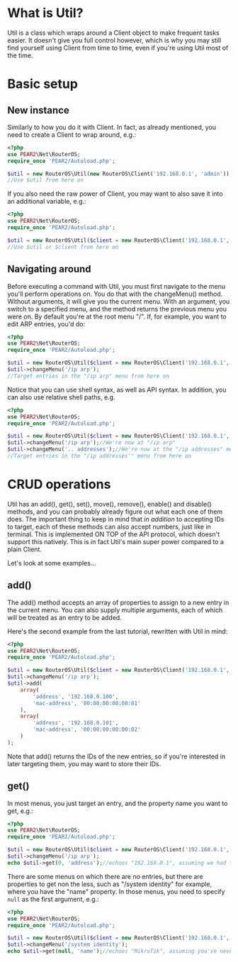 # What is Util?
Util is a class which wraps around a Client object to make frequent tasks easier. It doesn't give you full control however, which is why you may still find yourself using Client from time to time, even if you're using Util most of the time.

# Basic setup
## New instance
Similarly to how you do it with Client. In fact, as already mentioned, you need to create a Client to wrap around, e.g.:
```php
<?php
use PEAR2\Net\RouterOS;
require_once 'PEAR2/Autoload.php';

$util = new RouterOS\Util(new RouterOS\Client('192.168.0.1', 'admin'));
//Use $util from here on
```

If you also need the raw power of Client, you may want to also save it into an additional variable, e.g.:
```php
<?php
use PEAR2\Net\RouterOS;
require_once 'PEAR2/Autoload.php';

$util = new RouterOS\Util($client = new RouterOS\Client('192.168.0.1', 'admin'));
//Use $util or $client from here on
```

## Navigating around
Before executing a command with Util, you must first navigate to the menu you'll perform operations on. You do that with the changeMenu() method. Without arguments, it will give you the current menu. With an argument, you switch to a specified menu, and the method returns the previous menu you were on. By default you're at the root menu "/". If, for example, you want to edit ARP entries, you'd do:
```php
<?php
use PEAR2\Net\RouterOS;
require_once 'PEAR2/Autoload.php';

$util = new RouterOS\Util($client = new RouterOS\Client('192.168.0.1', 'admin'));
$util->changeMenu('/ip arp');
//Target entries in the "/ip arp" menu from here on
```

Notice that you can use shell syntax, as well as API syntax. In addition, you can also use relative shell paths, e.g.
```php
<?php
use PEAR2\Net\RouterOS;
require_once 'PEAR2/Autoload.php';

$util = new RouterOS\Util($client = new RouterOS\Client('192.168.0.1', 'admin'));
$util->changeMenu('/ip arp');//We're now at "/ip arp"
$util->changeMenu('.. addresses');//We're now at the "/ip addresses" menu.
//Target entries in the "/ip addresses'" menu from here on
```

# CRUD operations
Util has an add(), get(), set(), move(), remove(), enable() and disable() methods, and you can probably already figure out what each one of them does. The important thing to keep in mind that _in addition_ to accepting IDs to target, each of these methods can also accept numbers, just like in terminal. This is implemented ON TOP of the API protocol, which doesn't support this natively. This is in fact Util's main super power compared to a plain Client.

Let's look at some examples...
## add()
The add() method accepts an array of properties to assign to a new entry in the current menu. You can also supply multiple arguments, each of which will be treated as an entry to be added.

Here's the second example from the last tutorial, rewritten with Util in mind:
```php
<?php
use PEAR2\Net\RouterOS;
require_once 'PEAR2/Autoload.php';

$util = new RouterOS\Util($client = new RouterOS\Client('192.168.0.1', 'admin'));
$util->changeMenu('/ip arp');
$util->add(
    array(
        'address', '192.168.0.100',
        'mac-address', '00:00:00:00:00:01'
    ),
    array(
        'address', '192.168.0.101',
        'mac-address', '00:00:00:00:00:02'
    )
);
```

Note that add() returns the IDs of the new entries, so if you're interested in later targeting them, you may want to store their IDs.

## get()
In most menus, you just target an entry, and the property name you want to get, e.g.:
```php
<?php
use PEAR2\Net\RouterOS;
require_once 'PEAR2/Autoload.php';

$util = new RouterOS\Util($client = new RouterOS\Client('192.168.0.1', 'admin'));
$util->changeMenu('/ip arp');
echo $util->get(0, 'address');//echoes "192.168.0.1", assuming we had the previous example executed under an empty ARP list
```

There are some menus on which there are no entries, but there are properties to get non the less, such as "/system identity" for example, where you have the "name" property. In those menus, you need to specify ```null``` as the first argument, e.g.:
```php
<?php
use PEAR2\Net\RouterOS;
require_once 'PEAR2/Autoload.php';

$util = new RouterOS\Util($client = new RouterOS\Client('192.168.0.1', 'admin'));
$util->changeMenu('/system identity');
echo $util->get(null, 'name');//echoes "MikroTik", assuming you've never altered your router's identity.
```